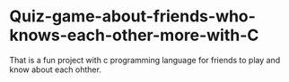 # Quiz-game-about-friends-who-knows-each-other-more-with-C
That is a fun project with c programming language for friends to play and know about each ohther.
